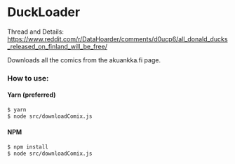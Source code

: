# DuckLoader

Thread and Details: https://www.reddit.com/r/DataHoarder/comments/d0ucp6/all_donald_ducks_released_on_finland_will_be_free/

Downloads all the comics from the akuankka.fi page.

### How to use:
#### Yarn (preferred)
```bash
$ yarn
$ node src/downloadComix.js
```

#### NPM

```bash
$ npm install
$ node src/downloadComix.js
```
